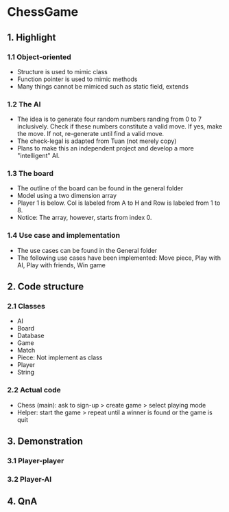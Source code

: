 # ChessGame
## 1. Highlight
### 1.1 Object-oriented
- Structure is used to mimic class
- Function pointer is used to mimic methods
- Many things cannot be mimiced such as static field, extends
### 1.2 The AI
- The idea is to generate four random numbers randing from 0 to 7 inclusively. Check if these numbers constitute a valid move. If yes, make the move. If not, re-generate until find a valid move.
- The check-legal is adapted from Tuan (not merely copy)
- Plans to make this an independent project and develop a more "intelligent" AI.
### 1.3 The board
- The outline of the board can be found in the general folder
- Model using a two dimension array
- Player 1 is below. Col is labeled from A to H and Row is labeled from 1 to 8.
- Notice: The array, however, starts from index 0.
### 1.4 Use case and implementation
- The use cases can be found in the General folder
- The following use cases have been implemented: Move piece, Play with AI, Play with friends, Win game
## 2. Code structure
### 2.1 Classes
- AI
- Board
- Database
- Game
- Match
- Piece: Not implement as class
- Player
- String
### 2.2 Actual code
- Chess (main): ask to sign-up > create game > select playing mode
- Helper: start the game > repeat until a winner is found or the game is quit
## 3. Demonstration
### 3.1 Player-player
### 3.2 Player-AI
## 4. QnA
